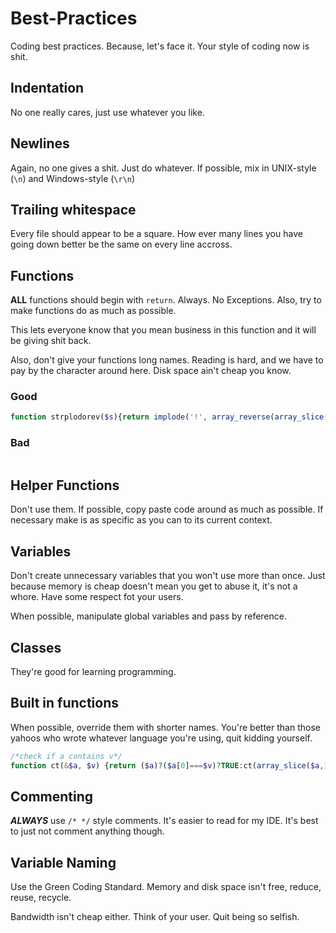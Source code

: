 Best-Practices
==============

Coding best practices. Because, let's face it. Your style of coding now is shit.

## Indentation

No one really cares, just use whatever you like.

## Newlines

Again, no one gives a shit. Just do whatever. If possible, mix in UNIX-style (`\n`) and Windows-style (`\r\n`)

## Trailing whitespace

Every file should appear to be a square. How ever many lines you have going down better be the same on every line accross.

## Functions

**ALL** functions should begin with `return`. Always. No Exceptions. Also, try to make functions do as much as possible.

This lets everyone know that you mean business in this function and it will be giving shit back.

Also, don't give your functions long names. Reading is hard, and we have to pay by the character around here. Disk space ain't cheap you know.

### Good
```php
function strplodorev($s){return implode('!', array_reverse(array_slice(explode(';', str_replace(' ', '', trim(($s===NULL)?';':$s))))));}

```

### Bad
```

```

## Helper Functions

Don't use them. If possible, copy paste code around as much as possible. If necessary make is as specific as you can to its current context.

## Variables

Don't create unnecessary variables that you won't use more than once. Just because memory is cheap doesn't mean you get to abuse it, it's not a whore. Have some respect fot your users.


When possible, manipulate global variables and pass by reference.

## Classes

They're good for learning programming.

## Built in functions

When possible, override them with shorter names. You're better than those yahoos who wrote whatever language you're using, quit kidding yourself.

```php
/*check if a contains v*/
function ct(&$a, $v) {return ($a)?($a[0]===$v)?TRUE:ct(array_slice($a,1),$v):FALSE;}

```

## Commenting

***ALWAYS*** use `/* */` style comments. It's easier to read for my IDE. It's best to just not comment anything though.

## Variable Naming

Use the Green Coding Standard. Memory and disk space isn't free, reduce, reuse, recycle.

Bandwidth isn't cheap either. Think of your user. Quit being so selfish.
